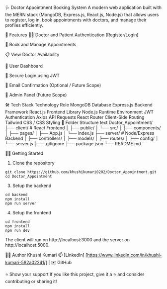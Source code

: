 🩺 Doctor Appointment Booking System
A modern web application built with the MERN stack (MongoDB, Express.js, React.js, Node.js) that allows users to register, log in, book appointments with doctors, and manage their profiles efficiently.

🚀 Features
🧑‍⚕️ Doctor and Patient Authentication (Register/Login)

📅 Book and Manage Appointments

📋 View Doctor Availability

👤 User Dashboard

🔐 Secure Login using JWT

📧 Email Confirmation (Optional / Future Scope)

🔧 Admin Panel (Future Scope)

🛠️ Tech Stack
Technology	Role
MongoDB	Database
Express.js	Backend Framework
React.js	Frontend Library
Node.js	Runtime Environment
JWT	Authentication
Axios	API Requests
React Router	Client-Side Routing
Tailwind CSS / CSS	Styling
📁 Folder Structure
text
Doctor_Appointment/
├── client/              # React Frontend
│   ├── public/
│   └── src/
│       ├── components/
│       ├── pages/
│       ├── App.js
│       └── index.js
├── server/              # Node/Express Backend
│   ├── controllers/
│   ├── models/
│   ├── routes/
│   ├── config/
│   └── server.js
├── .gitignore
├── package.json
└── README.md

🧑‍💻 Getting Started
1. Clone the repository
```
git clone https://github.com/khushikumari0202/Doctor_Appointment.git
cd Doctor_Appointment
```
3. Setup the backend
```
cd backend
npm install
npm run server
```
4. Setup the frontend
```
cd frontend
npm install
npm run dev
```
The client will run on http://localhost:3000 and the server on http://localhost:5000.

🙋‍♀️ Author
Khushi Kumari 📫 [LinkedIn] [https://www.linkedin.com/in/khushi-kumari-582a02241/] | ✉️ GitHub

⭐️ Show your support
If you like this project, give it a ⭐️ and consider contributing or sharing it!
